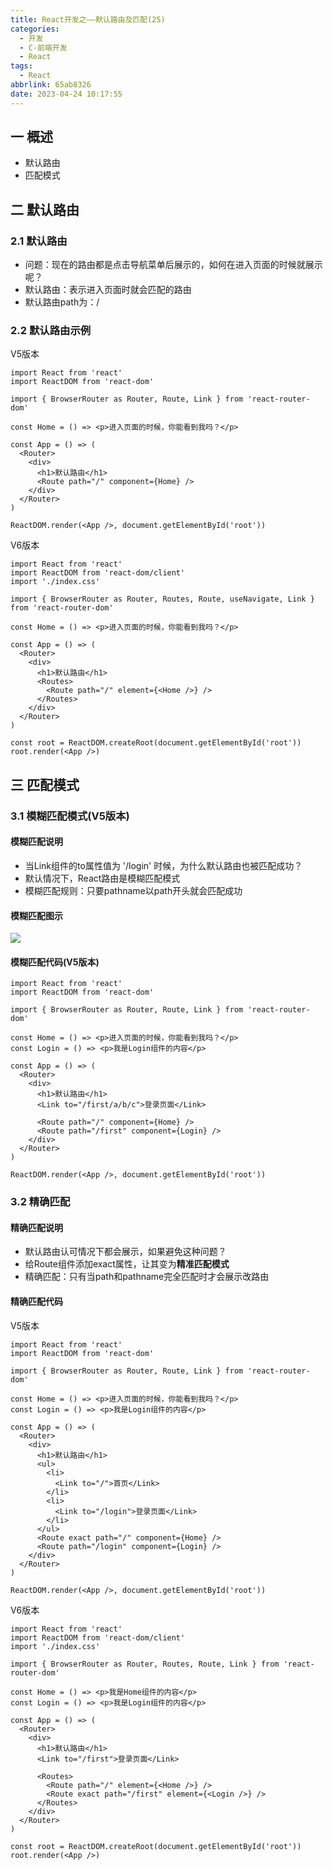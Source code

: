 ```yaml
---
title: React开发之——默认路由及匹配(25)
categories:
  - 开发
  - C-前端开发
  - React
tags:
  - React
abbrlink: 65ab8326
date: 2023-04-24 10:17:55
---
```

## 一 概述

* 默认路由
* 匹配模式

<!--more-->

## 二  默认路由

### 2.1 默认路由

* 问题：现在的路由都是点击导航菜单后展示的，如何在进入页面的时候就展示呢？
* 默认路由：表示进入页面时就会匹配的路由
* 默认路由path为：/

### 2.2 默认路由示例

V5版本

```
import React from 'react'
import ReactDOM from 'react-dom'

import { BrowserRouter as Router, Route, Link } from 'react-router-dom'

const Home = () => <p>进入页面的时候，你能看到我吗？</p>

const App = () => (
  <Router>
    <div>
      <h1>默认路由</h1>
      <Route path="/" component={Home} />
    </div>
  </Router>
)

ReactDOM.render(<App />, document.getElementById('root'))
```

V6版本

```
import React from 'react'
import ReactDOM from 'react-dom/client'
import './index.css'

import { BrowserRouter as Router, Routes, Route, useNavigate, Link } from 'react-router-dom'

const Home = () => <p>进入页面的时候，你能看到我吗？</p>

const App = () => (
  <Router>
    <div>
      <h1>默认路由</h1>
      <Routes>
        <Route path="/" element={<Home />} />
      </Routes>
    </div>
  </Router>
)

const root = ReactDOM.createRoot(document.getElementById('root'))
root.render(<App />)
```

## 三 匹配模式

### 3.1 模糊匹配模式(V5版本)

#### 模糊匹配说明

* 当Link组件的to属性值为 '/login' 时候，为什么默认路由也被匹配成功？
* 默认情况下，React路由是模糊匹配模式
* 模糊匹配规则：只要pathname以path开头就会匹配成功

#### 模糊匹配图示

![][1]

#### 模糊匹配代码(V5版本)

```
import React from 'react'
import ReactDOM from 'react-dom'

import { BrowserRouter as Router, Route, Link } from 'react-router-dom'

const Home = () => <p>进入页面的时候，你能看到我吗？</p>
const Login = () => <p>我是Login组件的内容</p>

const App = () => (
  <Router>
    <div>
      <h1>默认路由</h1>
      <Link to="/first/a/b/c">登录页面</Link>

      <Route path="/" component={Home} />
      <Route path="/first" component={Login} />
    </div>
  </Router>
)

ReactDOM.render(<App />, document.getElementById('root'))
```

### 3.2 精确匹配

#### 精确匹配说明

* 默认路由认可情况下都会展示，如果避免这种问题？
* 给Route组件添加exact属性，让其变为**精准匹配模式**
* 精确匹配：只有当path和pathname完全匹配时才会展示改路由

#### 精确匹配代码

V5版本

```
import React from 'react'
import ReactDOM from 'react-dom'

import { BrowserRouter as Router, Route, Link } from 'react-router-dom'

const Home = () => <p>进入页面的时候，你能看到我吗？</p>
const Login = () => <p>我是Login组件的内容</p>

const App = () => (
  <Router>
    <div>
      <h1>默认路由</h1>
      <ul>
        <li>
          <Link to="/">首页</Link>
        </li>
        <li>
          <Link to="/login">登录页面</Link>
        </li>
      </ul>
      <Route exact path="/" component={Home} />
      <Route path="/login" component={Login} />
    </div>
  </Router>
)

ReactDOM.render(<App />, document.getElementById('root'))
```

V6版本

```
import React from 'react'
import ReactDOM from 'react-dom/client'
import './index.css'

import { BrowserRouter as Router, Routes, Route, Link } from 'react-router-dom'

const Home = () => <p>我是Home组件的内容</p>
const Login = () => <p>我是Login组件的内容</p>

const App = () => (
  <Router>
    <div>
      <h1>默认路由</h1>
      <Link to="/first">登录页面</Link>

      <Routes>
        <Route path="/" element={<Home />} />
        <Route exact path="/first" element={<Login />} />
      </Routes>
    </div>
  </Router>
)

const root = ReactDOM.createRoot(document.getElementById('root'))
root.render(<App />)
```



[1]:https://jsd.onmicrosoft.cn/gh/PGzxc/CDN/blog-react/react-day5-img25-mohu-match.png